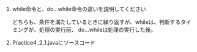 1. while命令と、do...while命令の違いを説明してください

   どちらも、条件を満たしているときに繰り返すが、whileは、判断するタイミングが、処理の実行前、
   do...whileは処理の実行した後。






2. Practice4_2_1.javaにソースコード